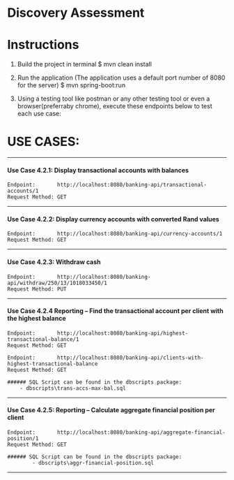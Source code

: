 # Discovery Assessment

# Instructions
 
 1) Build the project in terminal
	$ mvn clean install
	
 2) Run the application (The application uses a default port number of 8080 for the server)
	$ mvn spring-boot:run
	
 3) Using a testing tool like postman or any other testing tool or even a browser(preferraby chrome), execute these endpoints below to test each use case:


USE CASES:
==========

--------------------------------------------------------------------------------------------------------------

#### Use Case 4.2.1: Display transactional accounts with balances

	Endpoint: 		http://localhost:8080/banking-api/transactional-accounts/1
	Request Method: GET

--------------------------------------------------------------------------------------------------------------

#### Use Case 4.2.2: Display currency accounts with converted Rand values

	Endpoint: 		http://localhost:8080/banking-api/currency-accounts/1
	Request Method: GET

--------------------------------------------------------------------------------------------------------------

#### Use Case 4.2.3: Withdraw cash

	Endpoint: 		http://localhost:8080/banking-api/withdraw/250/13/1018033450/1
	Request Method: PUT

--------------------------------------------------------------------------------------------------------------

#### Use Case 4.2.4	Reporting – Find the transactional account per client with the highest balance

	Endpoint: 		http://localhost:8080/banking-api/highest-transactional-balance/1
	Request Method: GET
	
	Endpoint: 		http://localhost:8080/banking-api/clients-with-highest-transactional-balance
	Request Method: GET
	
	###### SQL Script can be found in the dbscripts package: 
	    - dbscripts\trans-accs-max-bal.sql

--------------------------------------------------------------------------------------------------------------

#### Use Case 4.2.5: Reporting – Calculate aggregate financial position per client

	Endpoint: 	    http://localhost:8080/banking-api/aggregate-financial-position/1
	Request Method: GET
	
	###### SQL Script can be found in the dbscripts package: 
    	    - dbscripts\aggr-financial-position.sql

--------------------------------------------------------------------------------------------------------------
